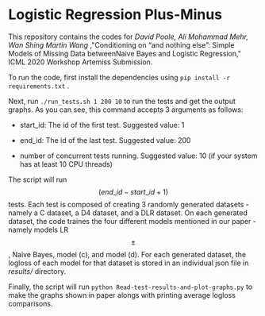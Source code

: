 # Logistic Regression Plus-Minus

This repository contains the codes for _David Poole, Ali Mohammad Mehr, Wan Shing Martin Wang_ ,"Conditioning on “and nothing else”: Simple Models of Missing Data betweenNaive Bayes and Logistic Regression," ICML 2020 Workshop Artemiss Submission.

To run the code, first install the dependencies using `pip install -r requirements.txt` .

Next, run `./run_tests.sh 1 200 10` to run the tests and get the output graphs. As you can see, this command accepts 3 arguments as follows:

- start_id: The id of the first test. Suggested value: 1

- end_id: The id of the last test. Suggested value: 200

- number of concurrent tests running. Suggested value: 10 (if your system has at least 10 CPU threads)

The script will run $$(end\_id-start\_id+1)$$ tests. Each test is composed of creating 3 randomly generated datasets - namely a C dataset, a D4 dataset, and a DLR dataset. On each generated dataset, the code traines the four different models mentioned in our paper - namely models LR$$\pm$$, Naive Bayes, model (c), and model (d). For each generated dataset, the logloss of each model for that dataset is stored in an individual json file in _results/_ directory.

Finally, the script will run `python Read-test-results-and-plot-graphs.py` to make the graphs shown in paper alongs with printing average logloss comparisons.
